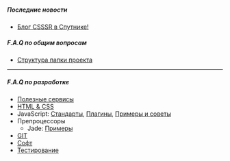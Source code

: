 ##### Последние новости
- [Блог CSSSR в Спутнике!](https://github.com/CSSSR/sputnik/blob/master/blog/2014-06-26-csssr-blog-v-sputnike.md)




##### F.A.Q по общим вопросам

- [Структура папки проекта](https://github.com/CSSSR/presidium/wiki/Структура-папки-проекта)


***

##### F.A.Q по разработке
- [Полезные сервисы](https://github.com/CSSSR/sputnik/wiki/services)
- [HTML & CSS](https://github.com/CSSSR/sputnik/wiki/html-&-css)
- JavaScript: [Стандарты](https://github.com/CSSSR/sputnik/wiki/JS-Code-Style), [Плагины](https://github.com/CSSSR/sputnik/wiki/JS-Plugins), [Примеры и советы](https://github.com/CSSSR/sputnik/wiki/Примеры-и-советы)
- Препроцессоры
  * Jade: [Примеры](https://github.com/CSSSR/sputnik/wiki/Jade:-Примеры)
- [GIT](https://github.com/CSSSR/sputnik/wiki/git)
- [Софт](https://github.com/CSSSR/sputnik/wiki/Софт)
- [Тестирование](https://github.com/CSSSR/sputnik/wiki/test)
